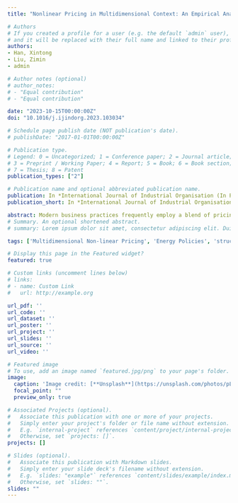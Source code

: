 ```yaml
---
title: "Nonlinear Pricing in Multidimensional Context: An Empirical Analysis of Energy Consumption"

# Authors
# If you created a profile for a user (e.g. the default `admin` user), write the username (folder name) here
# and it will be replaced with their full name and linked to their profile.
authors:
- Han, Xintong
- Liu, Zimin
- admin

# Author notes (optional)
# author_notes:
# - "Equal contribution"
# - "Equal contribution"

date: "2023-10-15T00:00:00Z"
doi: "10.1016/j.ijindorg.2023.103034"

# Schedule page publish date (NOT publication's date).
# publishDate: "2017-01-01T00:00:00Z"

# Publication type.
# Legend: 0 = Uncategorized; 1 = Conference paper; 2 = Journal article;
# 3 = Preprint / Working Paper; 4 = Report; 5 = Book; 6 = Book section;
# 7 = Thesis; 8 = Patent
publication_types: ["2"]

# Publication name and optional abbreviated publication name.
publication: In *International Journal of Industrial Organisation (In Press)*
publication_short: In *International Journal of Industrial Organisation (In Press)*

abstract: Modern business practices frequently employ a blend of pricing strategies to segment markets effectively. As a result, consumers may encounter pricing schedules that are nonlinear and multidimensional. This paper presents a structural approach for estimating multidimensional nonlinear pricing models involving multiple decision variables in an energy market. Using a unique, rich panel dataset of Chinese household electricity consumption, we structurally estimate consumer preferences under the influence of an Increasing Block Price (IBP) and a Time-of-Use (ToU) system. Our structural approach allows us to distinguish and evaluate household-level price elasticities of demand, presenting a novel explanation for consumer's feedback on marginal price changes. Through model-based simulations, we demonstrate that a 1% increase in price corresponds to a 0.7% reduction in total electricity demand. However, our analysis indicates that practical opportunities for optimization within multi-dimensional pricing systems are limited. Our findings offer distinct insights into the complex interplay between intricate pricing structures and energy consumption behavior, thereby providing valuable guidance for policymakers and regulators.
# Summary. An optional shortened abstract.
# summary: Lorem ipsum dolor sit amet, consectetur adipiscing elit. Duis posuere tellus ac convallis placerat. Proin tincidunt magna sed ex sollicitudin condimentum.

tags: ['Multidimensional Non-linear Pricing', 'Energy Policies', 'structural estimation',"Published"]

# Display this page in the Featured widget?
featured: true

# Custom links (uncomment lines below)
# links:
# - name: Custom Link
#   url: http://example.org

url_pdf: ''
url_code: ''
url_dataset: ''
url_poster: ''
url_project: ''
url_slides: ''
url_source: ''
url_video: ''

# Featured image
# To use, add an image named `featured.jpg/png` to your page's folder.
image:
  caption: 'Image credit: [**Unsplash**](https://unsplash.com/photos/pLCdAaMFLTE)'
  focal_point: ""
  preview_only: true

# Associated Projects (optional).
#   Associate this publication with one or more of your projects.
#   Simply enter your project's folder or file name without extension.
#   E.g. `internal-project` references `content/project/internal-project/index.md`.
#   Otherwise, set `projects: []`.
projects: []

# Slides (optional).
#   Associate this publication with Markdown slides.
#   Simply enter your slide deck's filename without extension.
#   E.g. `slides: "example"` references `content/slides/example/index.md`.
#   Otherwise, set `slides: ""`.
slides: ""
---
```

